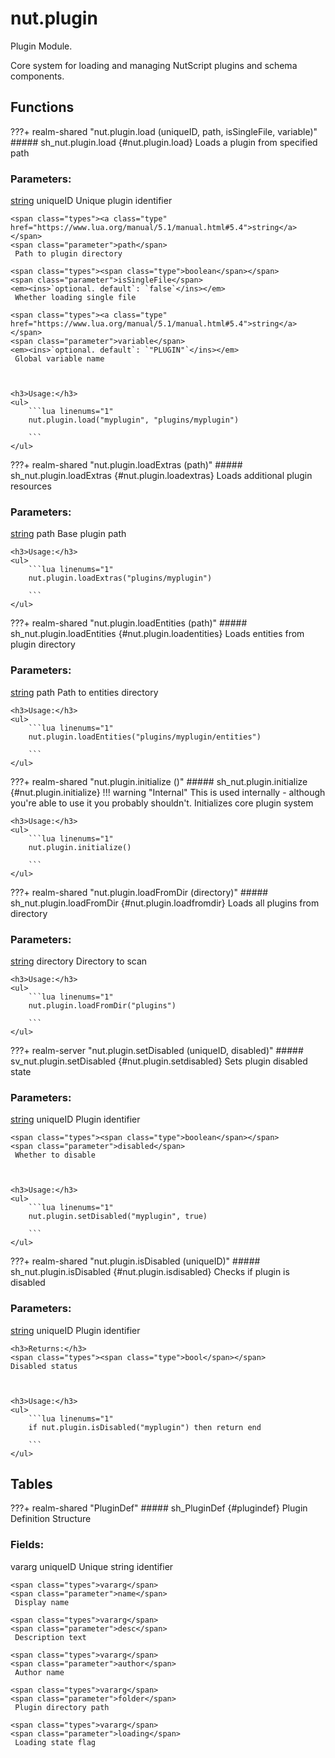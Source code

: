 # nut.plugin
Plugin Module.

Core system for loading and managing NutScript plugins and schema components.
## Functions
???+ realm-shared "<a id=nut.plugin.load></a>nut.plugin.load (uniqueID, path, isSingleFile, variable)"
    ##### sh_nut.plugin.load {#nut.plugin.load}
    Loads a plugin from specified path
    <h3>Parameters:</h3>
    <span class="types"><a class="type" href="https://www.lua.org/manual/5.1/manual.html#5.4">string</a></span>
    <span class="parameter">uniqueID</span>
     Unique plugin identifier

    <span class="types"><a class="type" href="https://www.lua.org/manual/5.1/manual.html#5.4">string</a></span>
    <span class="parameter">path</span>
     Path to plugin directory

    <span class="types"><span class="type">boolean</span></span>
    <span class="parameter">isSingleFile</span>
    <em><ins>`optional. default`: `false`</ins></em>
     Whether loading single file

    <span class="types"><a class="type" href="https://www.lua.org/manual/5.1/manual.html#5.4">string</a></span>
    <span class="parameter">variable</span>
    <em><ins>`optional. default`: `"PLUGIN"`</ins></em>
     Global variable name



    <h3>Usage:</h3>
    <ul>
        ```lua linenums="1"
        nut.plugin.load("myplugin", "plugins/myplugin")

        ```
    </ul>
???+ realm-shared "<a id=nut.plugin.loadExtras></a>nut.plugin.loadExtras (path)"
    ##### sh_nut.plugin.loadExtras {#nut.plugin.loadextras}
    Loads additional plugin resources
    <h3>Parameters:</h3>
    <span class="types"><a class="type" href="https://www.lua.org/manual/5.1/manual.html#5.4">string</a></span>
    <span class="parameter">path</span>
     Base plugin path



    <h3>Usage:</h3>
    <ul>
        ```lua linenums="1"
        nut.plugin.loadExtras("plugins/myplugin")

        ```
    </ul>
???+ realm-shared "<a id=nut.plugin.loadEntities></a>nut.plugin.loadEntities (path)"
    ##### sh_nut.plugin.loadEntities {#nut.plugin.loadentities}
    Loads entities from plugin directory
    <h3>Parameters:</h3>
    <span class="types"><a class="type" href="https://www.lua.org/manual/5.1/manual.html#5.4">string</a></span>
    <span class="parameter">path</span>
     Path to entities directory



    <h3>Usage:</h3>
    <ul>
        ```lua linenums="1"
        nut.plugin.loadEntities("plugins/myplugin/entities")

        ```
    </ul>
???+ realm-shared "<a id=nut.plugin.initialize></a>nut.plugin.initialize ()"
    ##### sh_nut.plugin.initialize {#nut.plugin.initialize}
    !!! warning "Internal"
        This is used internally - although you're able to use it you probably shouldn't.
    Initializes core plugin system

    <h3>Usage:</h3>
    <ul>
        ```lua linenums="1"
        nut.plugin.initialize()

        ```
    </ul>
???+ realm-shared "<a id=nut.plugin.loadFromDir></a>nut.plugin.loadFromDir (directory)"
    ##### sh_nut.plugin.loadFromDir {#nut.plugin.loadfromdir}
    Loads all plugins from directory
    <h3>Parameters:</h3>
    <span class="types"><a class="type" href="https://www.lua.org/manual/5.1/manual.html#5.4">string</a></span>
    <span class="parameter">directory</span>
     Directory to scan



    <h3>Usage:</h3>
    <ul>
        ```lua linenums="1"
        nut.plugin.loadFromDir("plugins")

        ```
    </ul>
???+ realm-server "<a id=nut.plugin.setDisabled></a>nut.plugin.setDisabled (uniqueID, disabled)"
    ##### sv_nut.plugin.setDisabled {#nut.plugin.setdisabled}
    Sets plugin disabled state
    <h3>Parameters:</h3>
    <span class="types"><a class="type" href="https://www.lua.org/manual/5.1/manual.html#5.4">string</a></span>
    <span class="parameter">uniqueID</span>
     Plugin identifier

    <span class="types"><span class="type">boolean</span></span>
    <span class="parameter">disabled</span>
     Whether to disable



    <h3>Usage:</h3>
    <ul>
        ```lua linenums="1"
        nut.plugin.setDisabled("myplugin", true)

        ```
    </ul>
???+ realm-shared "<a id=nut.plugin.isDisabled></a>nut.plugin.isDisabled (uniqueID)"
    ##### sh_nut.plugin.isDisabled {#nut.plugin.isdisabled}
    Checks if plugin is disabled
    <h3>Parameters:</h3>
    <span class="types"><a class="type" href="https://www.lua.org/manual/5.1/manual.html#5.4">string</a></span>
    <span class="parameter">uniqueID</span>
     Plugin identifier


    <h3>Returns:</h3>
    <span class="types"><span class="type">bool</span></span>
    Disabled status



    <h3>Usage:</h3>
    <ul>
        ```lua linenums="1"
        if nut.plugin.isDisabled("myplugin") then return end

        ```
    </ul>
## Tables
???+ realm-shared "<a id=PluginDef></a>PluginDef"
    ##### sh_PluginDef {#plugindef}
    Plugin Definition Structure
    <h3>Fields:</h3>
    <span class="types">vararg</span>
    <span class="parameter">uniqueID</span>
     Unique string identifier

    <span class="types">vararg</span>
    <span class="parameter">name</span>
     Display name

    <span class="types">vararg</span>
    <span class="parameter">desc</span>
     Description text

    <span class="types">vararg</span>
    <span class="parameter">author</span>
     Author name

    <span class="types">vararg</span>
    <span class="parameter">folder</span>
     Plugin directory path

    <span class="types">vararg</span>
    <span class="parameter">loading</span>
     Loading state flag



